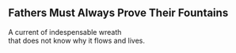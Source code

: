 Fathers Must Always Prove Their Fountains
-----------------------------------------
A current of indespensable wreath  
that does not know why it flows and lives.  
